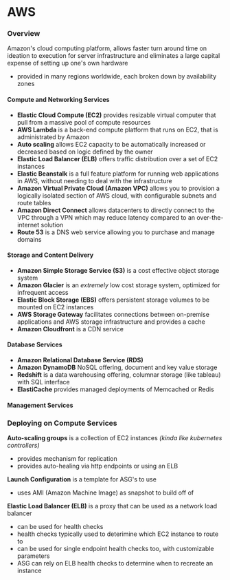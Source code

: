 # AWS

### Overview
Amazon's cloud computing platform, allows faster turn around time on ideation to execution for server infrastructure and eliminates a large capital expense of setting up one's own hardware
- provided in many regions worldwide, each broken down by availability zones

#### Compute and Networking Services
- **Elastic Cloud Compute (EC2)** provides resizable virtual computer that pull from a massive pool of compute resources
- **AWS Lambda** is a back-end compute platform that runs on EC2, that is administrated by Amazon
- **Auto scaling** allows EC2 capacity to be automatically increased or decreased based on logic defined by the owner
- **Elastic Load Balancer (ELB)** offers traffic distribution over a set of EC2 instances
- **Elastic Beanstalk** is a full feature platform for running web applications in AWS, without needing to deal with the infrastructure
- **Amazon Virtual Private Cloud (Amazon VPC)** allows you to provision a logically isolated section of AWS cloud, with configurable subnets and route tables
- **Amazon Direct Connect** allows datacenters to directly connect to the VPC through a VPN which may reduce latency compared to an over-the-internet solution
- **Route 53** is a DNS web service allowing you to purchase and manage domains

#### Storage and Content Delivery
- **Amazon Simple Storage Service (S3)** is a cost effective object storage system
- **Amazon Glacier** is an *extremely* low cost storage system, optimized for infrequent access
- **Elastic Block Storage (EBS)** offers persistent storage volumes to be mounted on EC2 instances
- **AWS Storage Gateway** facilitates connections between on-premise applications and AWS storage infrastructure and provides a cache
- **Amazon Cloudfront** is a CDN service

#### Database Services
- **Amazon Relational Database Service (RDS)**
- **Amazon DynamoDB** NoSQL offering, document and key value storage
- **Redshift** is a data warehousing offering, columnar storage (like tableau) with SQL interface
- **ElastiCache** provides managed deployments of Memcached or Redis 

#### Management Services


### Deploying on Compute Services
**Auto-scaling groups** is a collection of EC2 instances *(kinda like kubernetes controllers)*
- provides mechanism for replication
- provides auto-healing via http endpoints or using an ELB

**Launch Configuration** is a template for ASG's to use 
- uses AMI (Amazon Machine Image) as snapshot to build off of

**Elastic Load Balancer (ELB)** is a proxy that can be used as a network load balancer
- can be used for health checks 
- health checks typically used to deterimine which EC2 instance to route to
- can be used for single endpoint health checks too, with customizable parameters 
- ASG can rely on ELB health checks to determine when to recreate an instance
